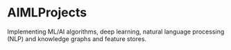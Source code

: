 # AIMLProjects
Implementing  ML/AI algorithms, deep learning, natural language processing (NLP) and knowledge graphs and feature stores.
